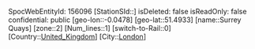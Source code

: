 ﻿---
location: [51.4933,-0.0478]
type: Station
tags:
- geo/Station
- Europe/United_Kingdom/London

---
SpocWebEntityId: 156096
[StationSId::]
isDeleted: false
isReadOnly: false
confidential: public
[geo-lon::-0.0478]
[geo-lat::51.4933]
[name::Surrey Quays]
[zone::2]
[Num_lines::1]
[switch-to-Rail::0]
[Country::[United_Kingdom](geo/Continent/Europe/United_Kingdom.md)]
[City::[London](geo/Continent/Europe/United_Kingdom/London.md)]

